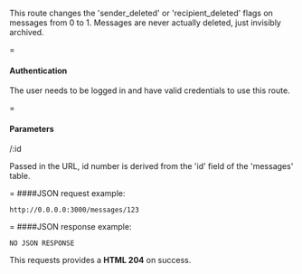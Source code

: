 This route changes the 'sender_deleted' or 'recipient_deleted' flags on messages from 0 to 1. Messages are never actually deleted, just invisibly archived.

=
#### Authentication

The user needs to be logged in and have valid credentials to use this route.

=
#### Parameters

/:id

Passed in the URL, id number is derived from the 'id' field of the 'messages' table.

=
####JSON request example:
```
http://0.0.0.0:3000/messages/123
```

=
####JSON response example:

```
NO JSON RESPONSE
```

This requests provides a <strong>HTML 204</strong> on success.